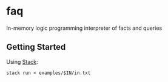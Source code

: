# faq
In-memory logic programming interpreter of facts and queries

## Getting Started
Using [Stack](https://docs.haskellstack.org/en/stable/install_and_upgrade):
```
stack run < examples/$IN/in.txt
```
